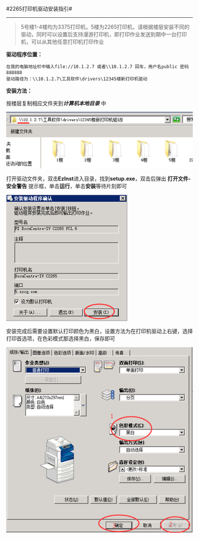 #2265打印机驱动安装指引#

---

>5号楼1-4楼均为3375打印机，5楼为2265打印机，请根据楼层安装不同的驱动，同时可以设置后支持漫游打印机，即打印作业发送到期中一台打印机，可以从其他任意打印机打印作业

**驱动程序位置：**

	在我的电脑地址栏中输入file://10.1.2.7 或者\\10.1.2.7 回车，用户名public 密码888888
	驱动路径为：\\10.1.2.7\工具软件\drivers\12345楼新打印机驱动 
**安装方法：**

按楼层复制相应文件夹到***计算机本地目录*** 中

![驱动路径](images/3375-1.png)

打开驱动文件夹，双击**EzInst**进入目录，找到**setup.exe**，双击后弹出 **打开文件-安全警告** 提示框，单击**运行**，单击**安装**等待片刻即可

![安装打印机驱动](images/2265-1.png)

安装完成后需要设置默认打印颜色为黑白，设置方法为在打印机驱动上右键，选择打印首选项，在色彩模式那选择黑白，保存即可

![黑白模式](images/3375-3.png)